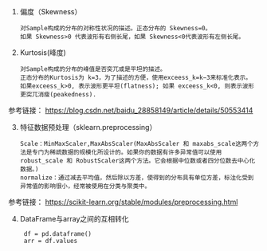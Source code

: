 1.  偏度（Skewness） 

        对Sample构成的分布的对称性状况的描述。正态分布的 Skewness=0。
        如果 Skewness>0 代表波形有右侧长尾，如果 Skewness<0代表波形有左侧长尾。
        
2.  Kurtosis(峰度)

        对Sample构成的分布的峰值是否突兀或是平坦的描述。
        正态分布的Kurtosis为 k=3，为了描述的方便，使用exceess_k=k−3来标准化表示。
        如果exceess_k>0, 表示波形更平坦(flatness); 如果 exceess_k<0, 则表示波形更突兀消瘦(peakedness).

参考链接：
https://blog.csdn.net/baidu_28858149/article/details/50553414

3.  特征数据预处理（sklearn.preprocessing）

        Scale：MinMaxScaler,MaxAbsScaler(MaxAbsScaler 和 maxabs_scale这两个方法是专门为稀疏数据的规模化所设计的。如果你的数据有许多异常值可以使用robust_scale 和 RobustScaler这两个方法。它会根据中位数或者四分位数去中心化数据。)
        normalize：通过减去平均值，然后除以方差，使得到的分布具有单位方差，标注化受到异常值的影响很小，经常被使用在分类与聚类中。

参考链接：
https://scikit-learn.org/stable/modules/preprocessing.html


4. DataFrame与array之间的互相转化

        df = pd.dataframe()
        arr = df.values
